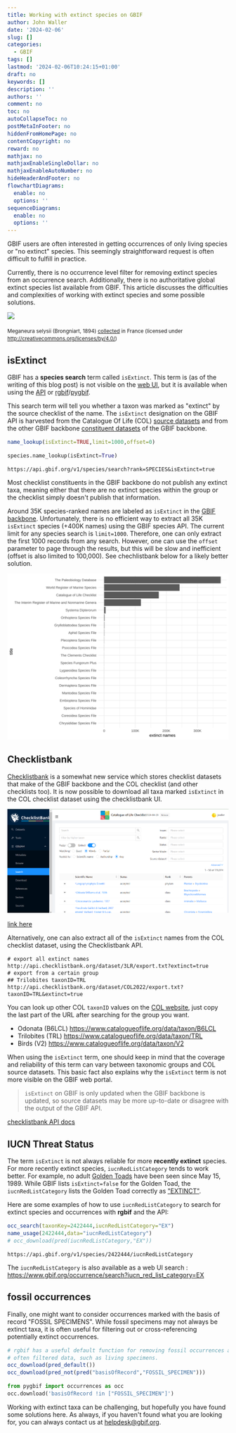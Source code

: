 ```yaml
---
title: Working with extinct species on GBIF
author: John Waller
date: '2024-02-06'
slug: []
categories:
  - GBIF
tags: []
lastmod: '2024-02-06T10:24:15+01:00'
draft: no
keywords: []
description: ''
authors: ''
comment: no
toc: no
autoCollapseToc: no
postMetaInFooter: no
hiddenFromHomePage: no
contentCopyright: no
reward: no
mathjax: no
mathjaxEnableSingleDollar: no
mathjaxEnableAutoNumber: no
hideHeaderAndFooter: no
flowchartDiagrams:
  enable: no
  options: ''
sequenceDiagrams:
  enable: no
  options: ''
---
```


GBIF users are often interested in getting occurrences of only living species or "no extinct" species. This seemingly straightforward request is often difficult to fulfill in practice. 

Currently, there is no occurrence level filter for removing extinct species from an occurrence search. Additionally, there is no authoritative global extinct species list available from GBIF. This article discusses the difficulties and complexities of working with extinct species and some possible solutions. 

<!--more-->

<img src="https://api.gbif.org/v1/image/cache/fit-in/500x/occurrence/418979581/media/b2fae8748e77446ef0bcd5a23e373bd6" width="500">

 <small> Meganeura selysii (Brongniart, 1894) <a href="https://www.gbif.org/occurrence/418979581">collected</a> in France (licensed under http://creativecommons.org/licenses/by/4.0/) </small>

## isExtinct 

GBIF has a **species search** term called `isExtinct`. This term is (as of the writing of this blog post) is not visible on the [web UI](https://www.gbif.org/species/search), but it is available when using the [API](https://api.gbif.org/v1/species/search?rank=SPECIES&isExtinct=true
) or [rgbif](https://docs.ropensci.org/rgbif/reference/name_lookup.html
)/[pygbif](https://pygbif.readthedocs.io/en/latest/modules/species.html#pygbif.species.name_lookup
). 

This search term will tell you whether a taxon was marked as "extinct" by the source checklist of the name. The `isExtinct` designation on the GBIF API is harvested from the Catalogue Of Life (COL) [source datasets](https://www.catalogueoflife.org/data/source-datasets) and from the other GBIF backbone [constituent datasets](https://www.gbif.org/dataset/d7dddbf4-2cf0-4f39-9b2a-bb099caae36c/constituents) of the GBIF backbone.  

```r
name_lookup(isExtinct=TRUE,limit=1000,offset=0)
```

```python
species.name_lookup(isExtinct=True)
```

```shell
https://api.gbif.org/v1/species/search?rank=SPECIES&isExtinct=true
```

Most checklist constituents in the GBIF backbone do not publish any extinct taxa, meaning either that there are no extinct species within the group or the checklist simply doesn't publish that information. 

Around 35K species-ranked names are labeled as `isExtinct` in the [GBIF backbone](https://api.gbif.org/v1/species/search?rank=SPECIES&isExtinct=true&limit=1000&datasetKey=d7dddbf4-2cf0-4f39-9b2a-bb099caae36c). Unfortunately, there is no efficient way to extract all 35K `isExtinct` species (+400K names) using the GBIF species API. The current limit for any species search is `limit=1000`. Therefore, one can only extract the first 1000 records from any search. However, one can use the `offset` parameter to page through the results, but this will be slow and inefficient (offset is also limited to 100,000). See chechlistbank below for a likely better solution. 

![](images/extinct_ds.svg)

## Checklistbank
 
[Checklistbank](https://www.checklistbank.org/) is a somewhat new service which stores checklist datasets that make of the GBIF backbone and the COL checklist (and other checklists too). It is now possible to download all taxa marked `isExtinct` in the COL checklist dataset using the checklistbank UI. 

![alt text](image.png)

[link here](https://www.checklistbank.org/dataset/294826/names?extinct=true&facet=rank&facet=issue&facet=status&facet=nomStatus&facet=nomCode&facet=nameType&facet=field&facet=authorship&facet=authorshipYear&facet=extinct&facet=environment&facet=origin&facet=sectorMode&facet=secondarySourceGroup&facet=sectorDatasetKey&facet=group&limit=50&offset=0&sortBy=taxonomic)
 
 Alternatively, one can also extract all of the `isExtinct` names from the COL checklist dataset, using the  Checklistbank API. 

```shell 
# export all extinct names 
http://api.checklistbank.org/dataset/3LR/export.txt?extinct=true
# export from a certain group 
## Trilobites taxonID=TRL
http://api.checklistbank.org/dataset/COL2022/export.txt?taxonID=TRL&extinct=true
```

You can look up other COL `taxonID` values on the [COL website](https://www.catalogueoflife.org/), just copy the last part of the URL after searching for the group you want. 

* Odonata (B6LCL) https://www.catalogueoflife.org/data/taxon/B6LCL
* Trilobites (TRL) https://www.catalogueoflife.org/data/taxon/TRL
* Birds (V2) https://www.catalogueoflife.org/data/taxon/V2

When using the `isExtinct` term, one should keep in mind that the coverage and reliability of this term can vary between taxonomic groups and COL source datasets. This basic fact also explains why the `isExtinct` term is not more visible on the GBIF web portal.

> `isExtinct` on GBIF is only updated when the GBIF backbone is updated, so source datasets may be more up-to-date or disagree with the output of the GBIF API.

[checklistbank API docs](https://github.com/CatalogueOfLife/backend/blob/master/API.md)

## IUCN Threat Status

The term `isExtinct` is not always reliable for more **recently extinct** species. For more recently extinct species, `iucnRedListCategory` tends to work better. For example, no adult [Golden Toads](https://www.gbif.org/species/2422444) have been seen since May 15, 1989. While GBIF lists `isExtinct=false` for the Golden Toad, the `iucnRedListCategory` lists the Golden Toad correctly as ["EXTINCT"](https://api.gbif.org/v1/species/2422444/iucnRedListCategory). 

Here are some examples of how to use `iucnRedListCategory` to search for extinct species and occurrences with **rgbif** and the API: 

```r
occ_search(taxonKey=2422444,iucnRedListCategory="EX")
name_usage(2422444,data="iucnRedListCategory")
# occ_download(pred(iucnRedListCategory,"EX"))
```

```shell 
https://api.gbif.org/v1/species/2422444/iucnRedListCategory
```

The `iucnRedListCategory` is also available as a web UI search : 
https://www.gbif.org/occurrence/search?iucn_red_list_category=EX

## fossil occurrences 

Finally, one might want to consider occurrences marked with the basis of record "FOSSIL SPECIMENS". While fossil specimens may not always be extinct taxa, it is often useful for filtering out or cross-referencing potentially extinct occurrences. 

```r
# rgbif has a useful default function for removing fossil occurrences and other
# often filtered data, such as living specimens. 
occ_download(pred_default())
occ_download(pred_not(pred("basisOfRecord","FOSSIL_SPECIMEN")))
```

```python 
from pygbif import occurrences as occ
occ.download('basisOfRecord !in ["FOSSIL_SPECIMEN"]')
```

Working with extinct taxa can be challenging, but hopefully you have found some solutions here. As always, if you haven't found what you are looking for, you can always contact us at helpdesk@gbif.org. 

